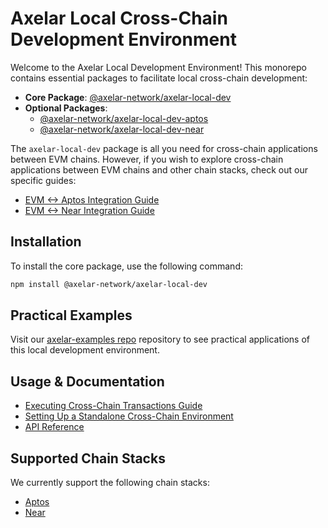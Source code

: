 # Axelar Local Cross-Chain Development Environment

Welcome to the Axelar Local Development Environment! This monorepo contains essential packages to facilitate local cross-chain development:

- **Core Package**: [@axelar-network/axelar-local-dev](./packages/axelar-local-dev/)
- **Optional Packages**:
  - [@axelar-network/axelar-local-dev-aptos](./packages/axelar-local-dev-aptos/)
  - [@axelar-network/axelar-local-dev-near](./packages/axelar-local-dev-near/)

The `axelar-local-dev` package is all you need for cross-chain applications between EVM chains. However, if you wish to explore cross-chain applications between EVM chains and other chain stacks, check out our specific guides:

- [EVM <-> Aptos Integration Guide](./docs/guide_evm_aptos.md)
- [EVM <-> Near Integration Guide](./docs/guide_evm_near.md)

## Installation

To install the core package, use the following command:

```bash
npm install @axelar-network/axelar-local-dev
```

## Practical Examples

Visit our [axelar-examples repo](https://github.com/axelarnetwork/axelar-examples/) repository to see practical applications of this local development environment.

## Usage & Documentation

- [Executing Cross-Chain Transactions Guide](./docs/guide_basic.md)
- [Setting Up a Standalone Cross-Chain Environment](./docs/guide_create_and_exports.md)
- [API Reference](./docs/api_reference.md)

## Supported Chain Stacks

We currently support the following chain stacks:

- [Aptos](./packages/axelar-local-dev-aptos/)
- [Near](./packages/axelar-local-dev-near/)
